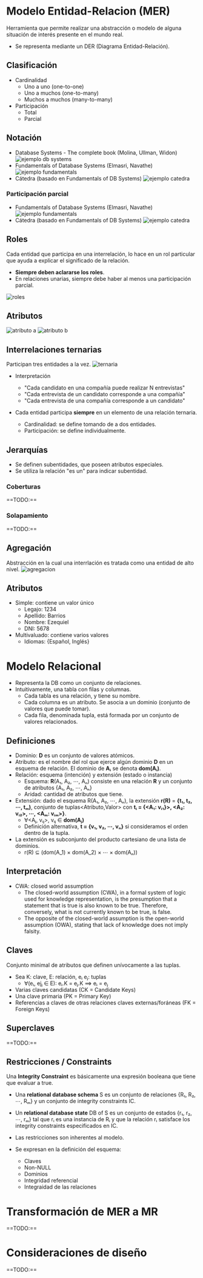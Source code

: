 # Modelo Entidad-Relacion (MER)
Herramienta que permite realizar una abstracción o modelo de alguna situación de interés presente en el mundo real.
- Se representa mediante un DER (Diagrama Entidad-Relación).

## Clasificación
- Cardinalidad
    + Uno a uno (one-to-one)
    + Uno a muchos (one-to-many)
    + Muchos a muchos (many-to-many)
- Participación
    + Total
    + Parcial

## Notación
- Database Systems - The complete book (Molina, Ullman, Widon)
    ![ejemplo db systems](img/01-notacion-a.png)
- Fundamentals of Database Systems (Elmasri, Navathe)
    ![ejemplo fundamentals](img/01-notacion-b.png)
- Cátedra (basado en Fundamentals of DB Systems)
    ![ejemplo catedra](img/01-notacion-c.png)

### Participación parcial
- Fundamentals of Database Systems (Elmasri, Navathe)
    ![ejemplo fundamentals](img/01-notacion-parcial-a.png)
- Cátedra (basado en Fundamentals of DB Systems)
    ![ejemplo catedra](img/01-notacion-parcial-b.png)

## Roles
Cada entidad que participa en una interrelación, lo hace en un rol particular que ayuda a explicar el significado de la relación.

- **Siempre deben aclararse los roles**.
- En relaciones unarias, siempre debe haber al menos una participación parcial.

![roles](img/01-notacion-roles.png)

## Atributos

![atributo a](img/01-notacion-atributo-a.png)
![atributo b](img/01-notacion-atributo-b.png)

## Interrelaciones ternarias
Participan tres entidades a la vez.
![ternaria](img/01-notacion-ternaria.png)

- Interpretación
    + "Cada candidato en una compañía puede realizar N entrevistas"
    + "Cada entrevista de un candidato corresponde a una compañía"
    + "Cada entrevista de una compañía corresponde a un candidato"

- Cada entidad participa **siempre** en un elemento de una relación ternaria.
    + Cardinalidad: se define tomando de a dos entidades.
    + Participación: se define individualmente.

## Jerarquías

- Se definen subentidades, que poseen atributos especiales.
- Se utiliza la relación "es un" para indicar subentidad.

### Coberturas
==TODO:==

### Solapamiento
==TODO:==

## Agregación
Abstracción en la cual una interrlación es tratada como una entidad de alto nivel.
![agregacion](img/01-agregacion.png)

## Atributos
- Simple: contiene un valor único
    + Legajo: 1234
    + Apellido: Barrios
    + Nombre: Ezequiel
    + DNI: 5678
- Multivaluado: contiene varios valores
    + Idiomas: {Español, Inglés}

# Modelo Relacional
- Representa la DB como un conjunto de relaciones.
- Intuitivamente, una tabla con filas y columnas.
    + Cada tabla es una relación, y tiene su nombre.
    + Cada columna es un atributo. Se asocia a un dominio (conjunto de valores que puede tomar).
    + Cada fila, denominada tupla, está formada por un conjunto de valores relacionados.

## Definiciones
- Dominio: **D** es un conjunto de valores atómicos.
- Atributo: es el nombre del rol que ejerce algún dominio **D** en un esquema de relación. El dominio de **Aᵢ** se denota **dom(Aᵢ)**.
- Relación: esquema (intención) y extensión (estado o instancia)
    + Esquema: **R**(A₁, A₂, ⋯, Aₙ) consiste en una relación **R** y un conjunto de atributos {A₁, A₂, ⋯, Aₙ}
    + Aridad: cantidad de atributos que tiene.
- Extensión: dado el esquema R(A₁, A₂, ⋯, Aₙ), la extensión **r(R)** = **{t₁, t₂, ⋯, tₘ)**, conjunto de tuplas<Atributo,Valor> con **tᵢ = {<A₁: vᵢ₁}>, <A₂: vᵢ₂>, ⋯, <Aₘ: vᵢₘ>}**.
    + ∀<Aⱼ, vᵢⱼ>, vᵢⱼ ∈ **dom(Aⱼ)**
    + Definición alternativa, **t = {v₁, v₂, ⋯, vₙ}** si consideramos el orden dentro de la tupla.
- La extensión es subconjunto del producto cartesiano de una lista de dominios.
    + r(R) ⊆ (dom(A\_1) × dom(A\_2) × ⋯ × dom(Aₙ))

## Interpretación
- CWA: closed world assumption
    + The closed-world assumption (CWA), in a formal system of logic used for knowledge representation, is the presumption that a statement that is true is also known to be true. Therefore, conversely, what is not currently known to be true, is false. 
    + The opposite of the closed-world assumption is the open-world assumption (OWA), stating that lack of knowledge does not imply falsity.

## Claves
Conjunto minimal de atributos que definen unívocamente a las tuplas.

- Sea K: clave, E: relación, eᵢ eⱼ: tuplas
    + ∀(eᵢ, ejⱼ ∈ E): eᵢ.K = eⱼ.K ⟹ eᵢ = eⱼ
- Varias claves candidatas (CK = Candidate Keys)
- Una clave primaria (PK = Primary Key)
- Referencias a claves de otras relaciones claves externas/foráneas (FK = Foreign Keys)

## Superclaves
==TODO:==

## Restricciones / Constraints
Una **Integrity Constraint** es básicamente una expresión booleana que tiene que evaluar a true.

- Una **relational database schema** S es un conjunto de relaciones {R₁, R₂, ⋯, Rₘ} y un conjunto de integrity constraints IC.
- Un **relational database state** DB of S es un conjunto de estados {r₁, r₂, ⋯, rₘ} tal que rᵢ es una instancia de Rᵢ y que la relación rᵢ satisface los integrity constraints especificados en IC.

- Las restricciones son inherentes al modelo.
- Se expresan en la definición del esquema:
    + Claves
    + Non-NULL
    + Dominios
    + Integridad referencial
    + Integraidad de las relaciones


# Transformación de MER a MR
==TODO:==

# Consideraciones de diseño
==TODO:==